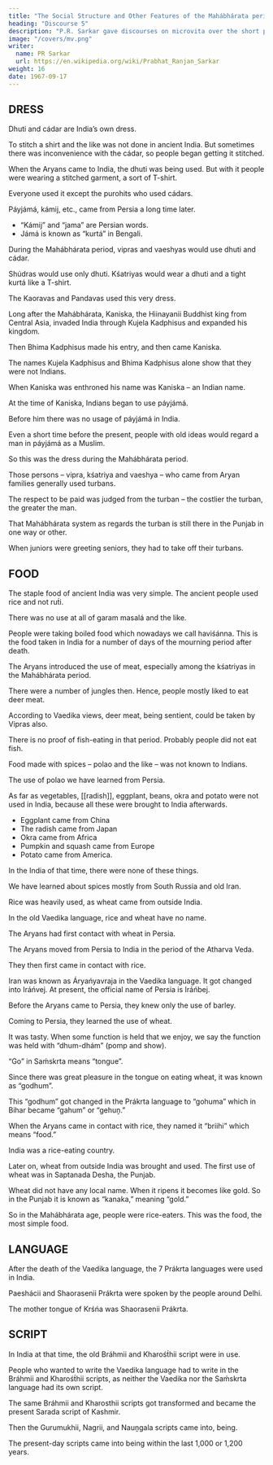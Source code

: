 ```yaml
---
title: "The Social Structure and Other Features of the Mahábhárata period"
heading: "Discourse 5"
description: "P.R. Sarkar gave discourses on microvita over the short period of two and a half years from December 1986 to June 1989 at the very end of His life."
image: "/covers/mv.png"
writer:
  name: PR Sarkar
  url: https://en.wikipedia.org/wiki/Prabhat_Ranjan_Sarkar
weight: 16
date: 1967-09-17
---
```



## DRESS

Dhuti and cádar are India’s own dress.

To stitch a shirt and the like was not done in ancient India. But sometimes there was inconvenience with the cádar, so people began getting it stitched.

When the Aryans came to India, the dhuti was being used. But with it people were wearing a stitched garment, a sort of T-shirt. 

Everyone used it except the purohits who used cádars.

Páyjámá, kámij, etc., came from Persia a long time later.
- “Kámij” and “jama” are Persian words. 
- Jámá is known as “kurtá” in Bengali. 

<!-- “Jámá” is a Persian word and not an Indian word. -->

During the Mahábhárata period, vipras and vaeshyas would use dhuti and cádar. 

Shúdras would use only dhuti. Kśatriyas would wear a dhuti and a tight kurtá like a T-shirt.

The Kaoravas and Pandavas used this very dress.

Long after the Mahábhárata, Kaniska, the Hiinayanii Buddhist king from Central Asia, invaded India through Kujela Kadphisus and expanded his kingdom.

<!-- Of course he did not invade personally; rather the invasion was done by .  -->

Then Bhima Kadphisus made his entry, and then came Kaniska.

The names Kujela Kadphisus and Bhima Kadphisus alone show that they were not Indians.

When Kaniska was enthroned his name was Kaniska – an Indian name. 

At the time of Kaniska, Indians began to use páyjámá.

Before him there was no usage of páyjámá in India.

Even a short time before the present, people with old ideas would regard a man in páyjámá as a Muslim.

So this was the dress during the Mahábhárata period.

Those persons – vipra, kśatriya and vaeshya – who came from Aryan families generally used turbans. 

The respect to be paid was judged from the turban – the costlier the turban, the greater the man.

That Mahábhárata system as regards the turban is still there in the Punjab in one way or other. 

When juniors were greeting seniors, they had to take off their turbans.


## FOOD

The staple food of ancient India was very simple. The ancient people used rice and not rut́i. 

There was no use at all of garam masalá and the like.

People were taking boiled food which nowadays we call haviśánna. This is the food taken in India for a number of days of the mourning period after death. 

The Aryans introduced the use of meat, especially among the kśatriyas in the Mahábhárata period. 

There were a number of jungles then. Hence, people mostly liked to eat deer meat.

According to Vaedika views, deer meat, being sentient, could be taken by Vipras also.

There is no proof of fish-eating in that period. Probably people did not eat fish. 

Food made with spices – polao and the like – was not known to Indians. 

The use of polao we have learned from Persia.

As far as vegetables, [[radish]], eggplant, beans, okra and potato were not used in India, because all these were brought to India afterwards. 
- Eggplant came from China
- The radish came from Japan
- Okra came from Africa
- Pumpkin and squash came from Europe
- Potato came from America.

In the India of that time, there were none of these things.

We have learned about spices mostly from South Russia and old Iran.

Rice was heavily used, as wheat came from outside India.

In the old Vaedika language, rice and wheat have no name.

<!-- Of course, the same is the case with wheat, with which  -->

The Aryans had first contact with wheat in Persia. 

The Aryans moved from Persia to India in the period of the Atharva Veda.

They then first came in contact with rice.

Iran was known as Áryańyavraja in the Vaedika language. It got changed into Iráńvej. At present, the official name of Persia is Iráńbej.

Before the Aryans came to Persia, they knew only the use of barley.

Coming to Persia, they learned the use of wheat.

It was tasty. When some function is held that we enjoy, we say the function was held with “dhum-dhám” (pomp and show).

“Go” in Saḿskrta means “tongue”. 

Since there was great pleasure in the tongue on eating wheat, it was known as “godhum”.

This “godhum” got changed in the Prákrta language to “gohuma” which in Bihar became “gahum” or “gehuṋ.”

When the Aryans came in contact with rice, they named it “briihi” which means “food.” 

India was a rice-eating country. 

Later on, wheat from outside India was brought and used. The first use of wheat was in Saptanada Desha, the Punjab.

Wheat did not have any local name. When it ripens it becomes like gold. So in the Punjab it is known as “kanaka,” meaning “gold.”

So in the Mahábhárata age, people were rice-eaters. This was the food, the most simple food.


## LANGUAGE

After the death of the Vaedika language, the 7 Prákrta languages were used in India.

Paeshácii and Shaorasenii Prákrta were spoken by the people around Delhi.

The mother tongue of Krśńa was Shaorasenii Prákrta.


## SCRIPT

In India at that time, the old Bráhmii and Kharośt́hii script were in use.

People who wanted to write the Vaedika language had to write in the Bráhmii and Kharośt́hii scripts, as neither the Vaedika nor the Saḿskrta language had its own script. 

The same Bráhmii and Kharosthii scripts got transformed and became the present Sarada script of Kashmir.

Then the Gurumukhii, Nagrii, and Nauṋgala scripts came into, being.

The present-day scripts came into being within the last 1,000 or 1,200 years.

